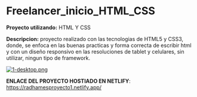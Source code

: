 # Freelancer_inicio_HTML_CSS
**Proyecto utilizando:** HTML Y CSS

**Descripcion:** proyecto realizado con las tecnologias de HTML5 y CSS3, donde, se enfoca en las buenas practicas y forma correcta de escribir html y con un diseño responsivo en las resoluciones de tablet y celulares, sin utilizar, ningun tipo de framework.

[![1-desktop.png](https://i.postimg.cc/jSx2KL3x/1-desktop.png)](https://postimg.cc/nCWpGctg)

**ENLACE DEL PROYECTO HOSTIADO EN NETLIFY**: https://radhamesproyecto1.netlify.app/
